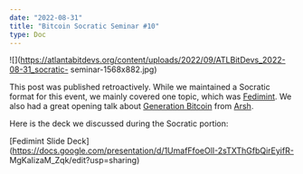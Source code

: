 ```yaml
---
date: "2022-08-31"
title: "Bitcoin Socratic Seminar #10"
type: Doc
---
```


![](https://atlantabitdevs.org/content/uploads/2022/09/ATLBitDevs_2022-08-31_socratic-
seminar-1568x882.jpg)

This post was published retroactively. While we maintained a Socratic format
for this event, we mainly covered one topic, which was
[Fedimint](https://fedimint.org/). We also had a great opening talk about
[Generation Bitcoin](https://genbitcoin.org/) from
[Arsh](https://twitter.com/arshmolu).

Here is the deck we discussed during the Socratic portion:

[Fedimint Slide
Deck](https://docs.google.com/presentation/d/1UmafFfoeOlI-2sTXThGfbQirEyifR-
MgKaIizaM_Zqk/edit?usp=sharing)